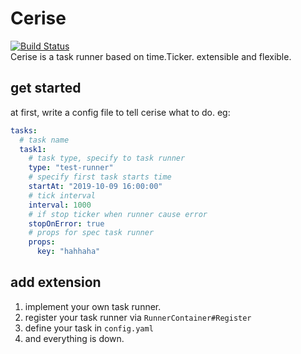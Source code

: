# Cerise
[![Build Status](https://travis-ci.org/narrowizard/cerise.svg?branch=master)](https://travis-ci.org/narrowizard/cerise)  
Cerise is a task runner based on time.Ticker. extensible and flexible.

## get started
at first, write a config file to tell cerise what to do. eg:  
```yaml
tasks:
  # task name
  task1:
    # task type, specify to task runner
    type: "test-runner"
    # specify first task starts time
    startAt: "2019-10-09 16:00:00"
    # tick interval
    interval: 1000
    # if stop ticker when runner cause error
    stopOnError: true
    # props for spec task runner
    props:
      key: "hahhaha"
```

## add extension
1. implement your own task runner.  
1. register your task runner via `RunnerContainer#Register`
1. define your task in `config.yaml`
1. and everything is down.
